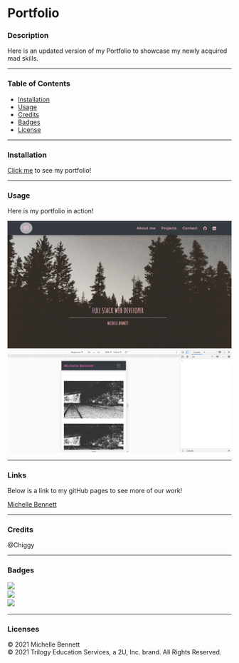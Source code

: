 # Portfolio
### Description

Here is an updated version of my Portfolio to showcase my newly acquired mad skills. <br>

---

### Table of Contents
* [Installation](#Installation) 
* [Usage](#Usage)  
* [Credits](#Credits)  
* [Badges](#Badges)  
* [License](#License)

---
<a name = "Installation"></a>
### Installation 
<a href = "https://mbennett1991.github.io/Portfolio/">Click me</a> to see my portfolio!

---
<a name = "Usage"></a>
### Usage  
Here is my portfolio in action!

![](assets/images/screenshot1.png)<br>
![](assets/images/screenshot2.png)<br>

---
<a name = "Links"></a>
### Links
Below is a link to my gitHub pages to see more of our work!

<a href = "https://github.com/mbennett1991/">Michelle Bennett</a>
 
---
<a name = "Credits"></a>  
### Credits
@Chiggy

---
<a name = "Badges"></a>
### Badges 
<img src = "https://img.shields.io/badge/HTML-100%25-red"
/><br>
<img src = "https://img.shields.io/badge/JS-100%25-blue"
/><br>
<img src = "https://img.shields.io/badge/CSS-100%25-green"
/>

---
<a name = "License"></a>
### Licenses 
© 2021 Michelle Bennett<br>
© 2021 Trilogy Education Services, a 2U, Inc. brand. All Rights Reserved.